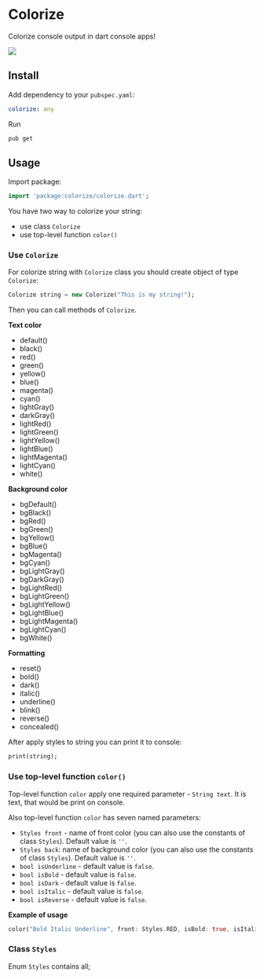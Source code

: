 # Colorize

Colorize console output in dart console apps!

![](http://i.imgur.com/BaxDbw9.png)

## Install

Add dependency to your `pubspec.yaml`:

```yaml
colorize: any
```

Run

```bash
pub get
```

## Usage

Import package:

```dart
import 'package:colorize/colorize.dart';
```

You have two way to colorize your string:

* use class `Colorize`
* use top-level function `color()`

### Use `Colorize`

For colorize string with `Colorize` class you should create object of type `Colorize`:

```dart
Colorize string = new Colorize("This is my string!");
```

Then you can call methods of `Colorize`.

**Text color**

* default()
* black()
* red()
* green()
* yellow()
* blue()
* magenta()
* cyan()
* lightGray()
* darkGray()
* lightRed()
* lightGreen()
* lightYellow()
* lightBlue()
* lightMagenta()
* lightCyan()
* white()

**Background color**

* bgDefault()
* bgBlack()
* bgRed()
* bgGreen()
* bgYellow()
* bgBlue()
* bgMagenta()
* bgCyan()
* bgLightGray()
* bgDarkGray()
* bgLightRed()
* bgLightGreen()
* bgLightYellow()
* bgLightBlue()
* bgLightMagenta()
* bgLightCyan()
* bgWhite()

**Formatting**

* reset()
* bold()
* dark()
* italic()
* underline()
* blink()
* reverse()
* concealed()

After apply styles to string you can print it to console:

```dart
print(string);
```

### Use top-level function `color()`

Top-level function `color` apply one required parameter - `String text`. It is text, that would be print
on console.

Also top-level function `color` has seven named parameters:

* `Styles front` - name of front color (you can also use the constants of class `Styles`). Default value is `''`.
* `Styles back`: name of background color (you can also use the constants of class `Styles`). Default value is `''`.
* `bool isUnderline` - default value is `false`.
* `bool isBold` - default value is `false`.
* `bool isDark` - default value is `false`.
* `bool isItalic` - default value is `false`.
* `bool isReverse` - default value is `false`.

**Example of usage**

```dart
color("Bold Italic Underline", front: Styles.RED, isBold: true, isItalic: true, isUnderline: true);
```

### Class `Styles`

Enum `Styles` contains all;